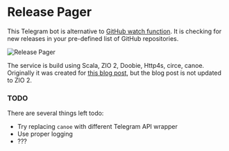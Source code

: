 # **Release Pager**

This Telegram bot is alternative to [GitHub watch function](https://help.github.com/en/github/receiving-notifications-about-activity-on-github/watching-and-unwatching-releases-for-a-repository). 
It is checking for new releases in your pre-defined list of GitHub repositories.

![Release Pager](/my-pager.png)

The service is build using Scala, ZIO 2, Doobie, Http4s, circe, canoe.  
Originally it was created for [this blog post](https://scala.monster/welcome-zio/), but the blog post is not updated to ZIO 2.

### TODO
There are several things left todo: 
* Try replacing `canoe` with different Telegram API wrapper
* Use proper logging 
* ??? 
